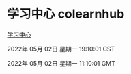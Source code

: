 # 学习中心 colearnhub
[学习中心](http://59.174.25.66:56308/colearnhub/)

2022年 05月 02日 星期一 19:10:01 CST

2022年 05月 02日 星期一 11:10:01 GMT
